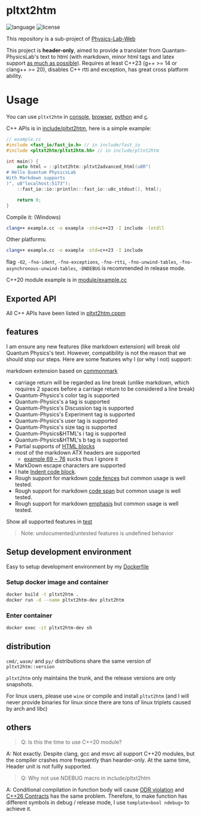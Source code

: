 # pltxt2htm

![language](https://img.shields.io/badge/language-C++23-blue.svg)
![license](https://img.shields.io/badge/License-GPL-green.svg)

This repository is a sub-project of [Physics-Lab-Web](https://github.com/wsxiaolin/physics-lab-web)

This project is **header-only**, aimed to provide a translater from Quantam-PhysicsLab's text to html (with markdown, minor html tags and latex support [as much as possible](#features)). Requires at least C++23 (g++ >= 14 or clang++ >= 20), disables C++ rtti and exception, has great cross platform ability.

# Usage
You can use `pltxt2htm` in [console](cmd/README.md), [browser](wasm/README.md), [python](py/README.md) and [c](c/README.md).

C++ APIs is in [include/pltxt2htm](include/pltxt2htm/), here is a simple example:
```cpp
// example.cc
#include <fast_io/fast_io.h> // in include/fast_io
#include <pltxt2htm/pltxt2htm.hh> // in include/pltxt2htm

int main() {
    auto html = ::pltxt2htm::pltxt2advanced_html(u8R"(
# Hello Quantum PhysicsLab
With Markdown supports
)", u8"localhost:5173");
    ::fast_io::io::println(::fast_io::u8c_stdout(), html);

    return 0;
}
```

Compile it: (Windows)
```sh
clang++ example.cc -o example -std=c++23 -I include -lntdll
```

Other platforms:
```sh
clang++ example.cc -o example -std=c++23 -I include
```

flag `-O2`, `-fno-ident`, `-fno-exceptions`, `-fno-rtti`, `-fno-unwind-tables`, `-fno-asynchronous-unwind-tables`, `-DNDEBUG` is recommended in release mode.

C++20 module example is in [module/example.cc](./cxxmodule/example.cc)

## Exported API
All C++ APIs have been listed in [pltxt2htm.cppm](./cxxmodule/pltxt2htm/pltxt2htm.cppm)

## features
I am ensure any new features (like markdown extension) will break old Quantum Physics's text. However, compatibility is not the reason that we should stop our steps. Here are some features why I (or why I not) support:

markdown extension based on [commonmark](https://spec.commonmark.org/0.31.2/)

* carriage return will be regarded as line break (unlike markdown, which requires 2 spaces before a carriage return to be considered a line break)
* Quantum-Physics's color tag is supported
* Quantum-Physics's a tag is supported
* Quantum-Physics's Discussion tag is supported
* Quantum-Physics's Experiment tag is supported
* Quantum-Physics's user tag is supported
* Quantum-Physics's size tag is supported
* Quantum-Physics&HTML's i tag is supported
* Quantum-Physics&HTML's b tag is supported
* Partial supports of [HTML blocks](https://spec.commonmark.org/0.31.2/#html-blocks)
* most of the markdown ATX headers are supported
  - [example 69 ~ 76](https://spec.commonmark.org/0.31.2/#example-69) sucks thus I ignore it
* MarkDown escape characters are supported
* I hate [Indent code block](https://spec.commonmark.org/0.31.2/#indented-code-blocks).
* Rough support for markdown [code fences](https://spec.commonmark.org/0.31.2/#code-fence) but common usage is well tested.
* Rough support for markdown [code span](https://spec.commonmark.org/0.31.2/#code-spans) but common usage is well tested.
* Rough support for markdown [emphasis](https://spec.commonmark.org/0.31.2/#emphasis-and-strong-emphasis) but common usage is well tested.

Show all supported features in [test](./test/)

> Note: undocumented/untested features is undefined behavior

## Setup development environment
Easy to setup development environment by my [Dockerfile](./Dockerfile)

### Setup docker image and container
```sh
docker build -t pltxt2htm .
docker run -d --name pltxt2htm-dev pltxt2htm
```

### Enter container
```sh
docker exec -it pltxt2htm-dev sh
```

## distribution
`cmd/`, `wasm/` and `py/` distributions share the same version of `pltxt2htm::version`

`pltxt2htm` only maintains the trunk, and the release versions are only snapshots.

For linux users, please use `wine` or compile and install `pltxt2htm` (and I will never provide binaries for linux since there are tons of linux triplets caused by arch and libc)

## others

> Q: Is this the time to use C++20 module?

A: Not exactly. Despite clang, gcc and msvc all support C++20 modules, but the compiler crashes more frequently than hearder-only. At the same time, Header unit is not fullly supported.

> Q: Why not use NDEBUG macro in include/pltxt2htm

A: Conditional compilation in function body will cause [ODR violation](https://en.cppreference.com/w/cpp/language/definition) and [C++26 Contracts](https://en.cppreference.com/w/cpp/language/contracts) has the same problem. Therefore, to make function has different symbols in debug / release mode, I use `template<bool ndebug>` to achieve it.
